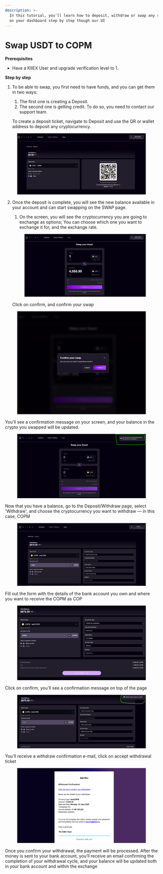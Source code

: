 ```yaml
---
description: >-
  In this tutorial, you'll learn how to deposit, withdraw or swap any stablecoin
  on your dashboard step by step though our UI
---
```


# Swap USDT to COPM

**Prerequisites**

* Have a KIIEX User and upgrade verification level to 1.

**Step by step**

1.  To be able to swap, you first need to have funds, and you can get them in two ways:

    1. The first one is creating a Deposit.
    2. The second one is getting credit. To do so, you need to contact our support team.

    To create a deposit ticket, navigate to Deposit and use the QR or wallet address to deposit any cryptocurrency.



<figure><img src="../.gitbook/assets/image (9).png" alt=""><figcaption></figcaption></figure>

2.  Once the deposit is complete, you will see the new balance available in your account and can start swapping on the SWAP page.

    1. On the screen, you will see the cryptocurrency you are going to exchange as options; You can choose which one you want to exchange it for, and the exchange rate.

    <figure><img src="../.gitbook/assets/image (10).png" alt=""><figcaption></figcaption></figure>

    Click on  confirm, and confirm your swap

<figure><img src="../.gitbook/assets/image (11).png" alt=""><figcaption></figcaption></figure>

You’ll see a confirmation message on your screen, and your balance in the crypto you swapped will be updated.

<figure><img src="../.gitbook/assets/image (12).png" alt=""><figcaption></figcaption></figure>

Now that you have a balance, go to the Deposit/Withdraw page, select 'Withdraw', and choose the cryptocurrency you want to withdraw — in this case, COPM

<figure><img src="../.gitbook/assets/image (13).png" alt=""><figcaption></figcaption></figure>

Fill out the form with the details of the bank account you own and where you want to receive the COPM as COP

<figure><img src="../.gitbook/assets/image (14).png" alt=""><figcaption></figcaption></figure>

Click on confirm, you'll see a confirmation message on top of the page

<figure><img src="../.gitbook/assets/image (15).png" alt=""><figcaption></figcaption></figure>

You'll receive a withdraw confirmation e-mail, click on accept withdrawal ticket

<figure><img src="../.gitbook/assets/image (16).png" alt=""><figcaption></figcaption></figure>

Once you confirm your withdrawal, the payment will be processed. After the money is sent to your bank account, you’ll receive an email confirming the completion of your withdrawal cycle, and your balance will be updated both in your bank account and within the exchange
